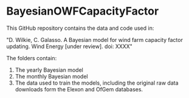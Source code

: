 # BayesianOWFCapacityFactor

This GitHub repository contains the data and code used in:

"D. Wilkie, C. Galasso. A Bayesian model for wind farm capacity factor updating. Wind Energy [under review]. doi: XXXX"

The folders contain:
1. The yearly Bayesian model 
2. The monthly Bayesian model
3. The data used to train the models, including the original raw data downloads form the Elexon and OfGem databases.
